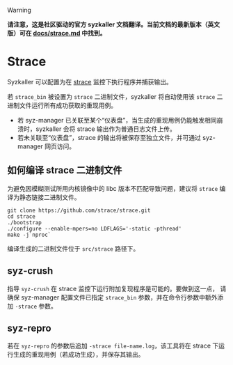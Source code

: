 > [!WARNING]
>
> **请注意，这是社区驱动的官方 syzkaller 文档翻译。当前文档的最新版本（英文版）可在 [docs/strace.md](/docs/strace.md) 中找到。**

# Strace

Syzkaller 可以配置为在 [strace](https://strace.io/) 监控下执行程序并捕获输出。

若 `strace_bin` 被设置为 `strace` 二进制文件，syzkaller 将自动使用该 `strace` 二进制文件运行所有成功获取的重现用例。
* 若 syz-manager 已关联至某个“仪表盘”，当生成的重现用例仍能触发相同崩溃时，syzkaller 会将 strace 输出作为普通日志文件上传。
* 若未关联至“仪表盘”，strace 的输出将被保存至独立文件，并可通过 syz-manager 网页访问。

## 如何编译 strace 二进制文件

为避免因模糊测试所用内核镜像中的 libc 版本不匹配导致问题，建议将 `strace` 编译为静态链接二进制文件。

```
git clone https://github.com/strace/strace.git
cd strace
./bootstrap
./configure --enable-mpers=no LDFLAGS='-static -pthread'
make -j`nproc`
```

编译生成的二进制文件位于 `src/strace` 路径下。

## syz-crush

指导 `syz-crush` 在 strace 监控下运行附加复现程序是可能的。要做到这一点，
请确保 syz-manager 配置文件已指定 `strace_bin` 参数，并在命令行参数中额外添加 `-strace` 参数。

## syz-repro

若在 `syz-repro` 的参数后追加 `-strace file-name.log`，该工具将在 strace 下运行生成的重现用例（若成功生成），并保存其输出。
